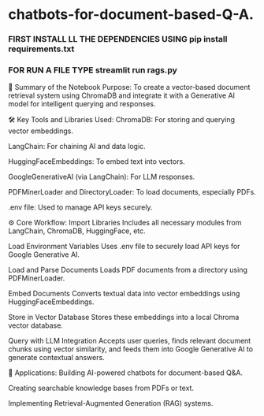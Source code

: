 # chatbots-for-document-based-Q-A.

### FIRST INSTALL LL THE DEPENDENCIES USING pip install requirements.txt
### FOR RUN A FILE TYPE streamlit run rags.py



🔹 Summary of the Notebook
Purpose:
To create a vector-based document retrieval system using ChromaDB and integrate it with a Generative AI model for intelligent querying and responses.

🛠️ Key Tools and Libraries Used:
ChromaDB: For storing and querying vector embeddings.

LangChain: For chaining AI and data logic.

HuggingFaceEmbeddings: To embed text into vectors.

GoogleGenerativeAI (via LangChain): For LLM responses.

PDFMinerLoader and DirectoryLoader: To load documents, especially PDFs.

.env file: Used to manage API keys securely.

⚙️ Core Workflow:
Import Libraries
Includes all necessary modules from LangChain, ChromaDB, HuggingFace, etc.

Load Environment Variables
Uses .env file to securely load API keys for Google Generative AI.

Load and Parse Documents
Loads PDF documents from a directory using PDFMinerLoader.

Embed Documents
Converts textual data into vector embeddings using HuggingFaceEmbeddings.

Store in Vector Database
Stores these embeddings into a local Chroma vector database.

Query with LLM Integration
Accepts user queries, finds relevant document chunks using vector similarity, and feeds them into Google Generative AI to generate contextual answers.

📌 Applications:
Building AI-powered chatbots for document-based Q&A.

Creating searchable knowledge bases from PDFs or text.

Implementing Retrieval-Augmented Generation (RAG) systems.

